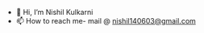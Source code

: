 - 👋 Hi, I’m Nishil Kulkarni
- 📫 How to reach me- mail @ nishil140603@gmail.com


<!---
pekaboo1406/pekaboo1406 is a ✨ special ✨ repository because its `README.md` (this file) appears on your GitHub profile.
You can click the Preview link to take a look at your changes.
--->
